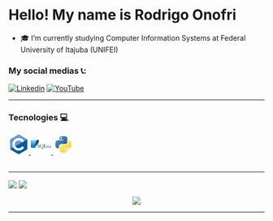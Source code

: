 # Hello! My name is Rodrigo Onofri
- 🎓 I’m currently studying Computer Information Systems at Federal University of Itajuba (UNIFEI) 
### My social medias 📞:
[![Linkedin](https://img.shields.io/badge/LinkedIn-0077B5?style=for-the-badge&logo=linkedin&logoColor=white)](https://www.linkedin.com/in/Rodrigo-Paiva-Onofri/) [![YouTube](https://img.shields.io/badge/YouTube-FF0000?style=for-the-badge&logo=youtube&logoColor=white)](https://www.youtube.com/@RodrigoOnofri) 

---
### Tecnologies 💻

<div style="display: inline_block">
   <a href="https://www.cprogramming.com/" target="_blank" rel="noreferrer"> <img src="https://raw.githubusercontent.com/devicons/devicon/master/icons/c/c-original.svg" alt="c" width="40" height="40"/> <a>
      <a href="https://www.sqlite.com/" target="_blank" rel="noreferrer"> <img src="https://raw.githubusercontent.com/devicons/devicon/master/icons/sqlite/sqlite-original-wordmark.svg" alt="mysql" width="40" height="40"/> <a>
         <a href="https://www.python.org" target="_blank" rel="noreferrer"> <img src="https://raw.githubusercontent.com/devicons/devicon/master/icons/python/python-original.svg" alt="python" width="40" height="40"/>
</div><br/>
            
---
  
<a href="https://github.com/Digao-Onofri/github-readme-stats"><img align="center" src="https://github-readme-stats.vercel.app/api?username=Digao-Onofri&show_icons=true&include_all_commits=true&theme=react&show_icons=true&locale=en" /></a> 
<a href="https://github.com/Digao-Onofri/github-readme-stats"><img align="center" src="https://github-readme-streak-stats.herokuapp.com?user=Digao-Onofri&theme=react&show_icons=true&locale=en" width="500" /></a>
<p align="center"> 
<a href="https://github.com/Digao-Onofri/github-readme-stats"><img align="center" src="https://github-readme-stats.vercel.app/api/top-langs/?username=Digao-Onofri&layout=compact&theme=react&show_icons=true&locale=en" /></a>
</p>

---



